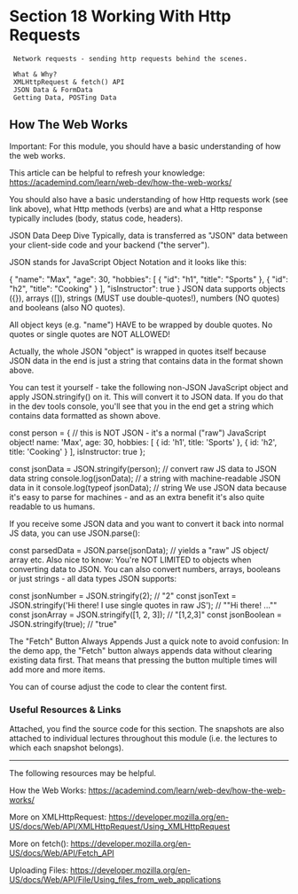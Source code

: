 # Section 18 Working With Http Requests
     Network requests - sending http requests behind the scenes.

     What & Why?
     XMLHttpRequest & fetch() API
     JSON Data & FormData
     Getting Data, POSTing Data

## How The Web Works
Important: For this module, you should have a basic understanding of how the web works.

This article can be helpful to refresh your knowledge: https://academind.com/learn/web-dev/how-the-web-works/

You should also have a basic understanding of how Http requests work (see link above), what Http methods (verbs) are and what a Http response typically includes (body, status code, headers).

JSON Data Deep Dive
Typically, data is transferred as "JSON" data between your client-side code and your backend ("the server").

JSON stands for JavaScript Object Notation and it looks like this:

{
    "name": "Max",
    "age": 30,
    "hobbies": [
        { "id": "h1", "title": "Sports" },
        { "id": "h2", "title": "Cooking" }
    ],
    "isInstructor": true
}
JSON data supports objects ({}), arrays ([]), strings (MUST use double-quotes!), numbers (NO quotes) and booleans (also NO quotes).

All object keys (e.g. "name") HAVE to be wrapped by double quotes. No quotes or single quotes are NOT ALLOWED!

Actually, the whole JSON "object" is wrapped in quotes itself because JSON data in the end is just a string that contains data in the format shown above.

You can test it yourself - take the following non-JSON JavaScript object and apply JSON.stringify() on it. This will convert it to JSON data. If you do that in the dev tools console, you'll see that you in the end get a string which contains data formatted as shown above.

const person = { // this is NOT JSON - it's a normal ("raw") JavaScript object!
    name: 'Max',
    age: 30,
    hobbies: [
        { id: 'h1', title: 'Sports' },
        { id: 'h2', title: 'Cooking' }
    ],
    isInstructor: true
};
 
const jsonData = JSON.stringify(person); // convert raw JS data to JSON data string
console.log(jsonData); // a string with machine-readable JSON data in it
console.log(typeof jsonData); // string
We use JSON data because it's easy to parse for machines - and as an extra benefit it's also quite readable to us humans.

If you receive some JSON data and you want to convert it back into normal JS data, you can use JSON.parse():

const parsedData = JSON.parse(jsonData); // yields a "raw" JS object/ array etc.
Also nice to know: You're NOT LIMITED to objects when converting data to JSON. You can also convert numbers, arrays, booleans or just strings - all data types JSON supports:

const jsonNumber = JSON.stringify(2); // "2"
const jsonText = JSON.stringify('Hi there! I use single quotes in raw JS'); // ""Hi there! ...""
const jsonArray = JSON.stringify([1, 2, 3]); // "[1,2,3]"
const jsonBoolean = JSON.stringify(true); // "true"

The "Fetch" Button Always Appends
Just a quick note to avoid confusion: In the demo app, the "Fetch" button always appends data without clearing existing data first. That means that pressing the button multiple times will add more and more items.

You can of course adjust the code to clear the content first.

### Useful Resources & Links
Attached, you find the source code for this section. The snapshots are also attached to individual lectures throughout this module (i.e. the lectures to which each snapshot belongs).

---

The following resources may be helpful.

How the Web Works: https://academind.com/learn/web-dev/how-the-web-works/

More on XMLHttpRequest: https://developer.mozilla.org/en-US/docs/Web/API/XMLHttpRequest/Using_XMLHttpRequest

More on fetch(): https://developer.mozilla.org/en-US/docs/Web/API/Fetch_API

Uploading Files: https://developer.mozilla.org/en-US/docs/Web/API/File/Using_files_from_web_applications